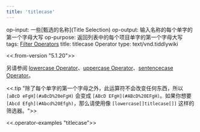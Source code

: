 ```yaml
---
title: 'titlecase'
---
```


op-input: 一些[甄选的名称](Title Selection)
op-output: 输入名称的每个单字的第一个字母大写
op-purpose: 返回列表中的每个项目单字的第一个字母大写
tags: [Filter Operators](#Filter%20Operators)
title: titlecase Operator
type: text/vnd.tiddlywiki

<<.from-version "5.1.20">>

另请参阅 [lowercase Operator](#lowercase%20Operator)、[uppercase Operator](#uppercase%20Operator)、[sentencecase Operator](#sentencecase%20Operator)。

<<.tip "除了每个单字的第一个字母之外，此运算符不会改变任何东西，所以 `[aBcD eFgH](#aBcD%20eFgH)` 会变成 `[ABcD EFgH](#ABcD%20EFgH)`。如果你想要 `[Abcd Efgh](#Abcd%20Efgh)`，那么请使用像 `[lowercase[]titlecase[]]` 这样的筛选器。">>

<<.operator-examples "titlecase">>
